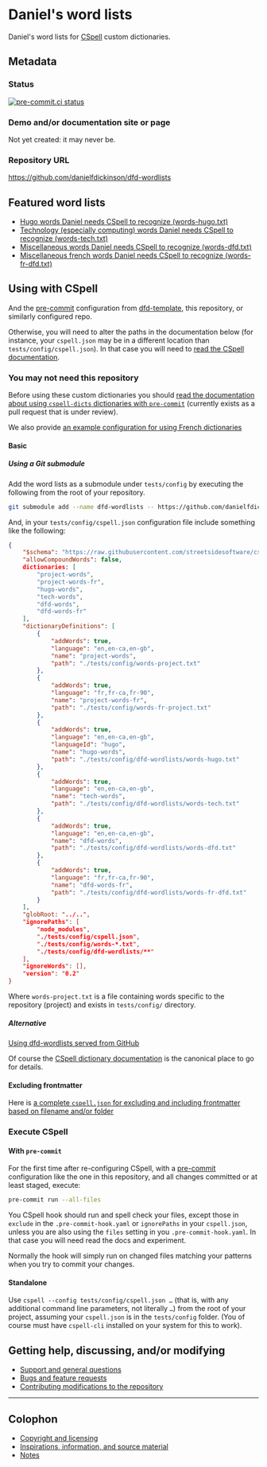 # Daniel's word lists

Daniel's word lists for [CSpell][cspell] custom dictionaries.

## Metadata

### Status

[![pre-commit.ci
status](https://results.pre-commit.ci/badge/github/danielfdickinson/dfd-wordlists/main.svg)](https://results.pre-commit.ci/latest/github/danielfdickinson/dfd-wordlists/main)

### Demo and/or documentation site or page

Not yet created: it may never be.

### Repository URL

<https://github.com/danielfdickinson/dfd-wordlists>

## Featured word lists

* [Hugo words Daniel needs CSpell to recognize (words-hugo.txt)](words-hugo.txt)
* [Technology (especially computing) words Daniel needs CSpell to recognize
(words-tech.txt)](words-tech.txt)
* [Miscellaneous words Daniel needs CSpell to recognize
(words-dfd.txt)](words-dfd.txt)
* [Miscellaneous french words Daniel needs CSpell to recognize
(words-fr-dfd.txt)](words-fr-dfd.txt)

## Using with CSpell

And the [pre-commit][precommit] configuration from [dfd-template][dfdtemplate],
this repository, or similarly configured repo.

Otherwise, you will need to alter the paths in the documentation below (for
instance, your `cspell.json` may be in a different location than
`tests/config/cspell.json`). In that case you will need to [read the CSpell
documentation][cspell].

### You may not need this repository

Before using these custom dictionaries you should [read the documentation about
using `cspell-dicts` dictionaries with `pre-commit`][cspell-extra] (currently
exists as a pull request that is under review).

We also provide [an example configuration for using French
dictionaries](docs/readme-example-using-french-dictionaries.md)

#### Basic

##### Using a Git submodule

Add the word lists as a submodule under `tests/config` by executing the
following from the root of your repository.

``` bash
git submodule add --name dfd-wordlists -- https://github.com/danielfdickinson/dfd-wordlists tests/config/dfd-wordlists
```

And, in your `tests/config/cspell.json` configuration file include something
like the following:

``` json
{
	"$schema": "https://raw.githubusercontent.com/streetsidesoftware/cspell/main/cspell.schema.json",
	"allowCompoundWords": false,
	dictionaries: [
		"project-words",
		"project-words-fr",
		"hugo-words",
		"tech-words",
		"dfd-words",
		"dfd-words-fr"
	],
	"dictionaryDefinitions": [
		{
			"addWords": true,
			"language": "en,en-ca,en-gb",
			"name": "project-words",
			"path": "./tests/config/words-project.txt"
		},
		{
			"addWords": true,
			"language": "fr,fr-ca,fr-90",
			"name": "project-words-fr",
			"path": "./tests/config/words-fr-project.txt"
		},
		{
			"addWords": true,
			"language": "en,en-ca,en-gb",
			"languageId": "hugo",
			"name": "hugo-words",
			"path": "./tests/config/dfd-wordlists/words-hugo.txt"
		},
		{
			"addWords": true,
			"language": "en,en-ca,en-gb",
			"name": "tech-words",
			"path": "./tests/config/dfd-wordlists/words-tech.txt"
		},
		{
			"addWords": true,
			"language": "en,en-ca,en-gb",
			"name": "dfd-words",
			"path": "./tests/config/dfd-wordlists/words-dfd.txt"
		},
		{
			"addWords": true,
			"language": "fr,fr-ca,fr-90",
			"name": "dfd-words-fr",
			"path": "./tests/config/dfd-wordlists/words-fr-dfd.txt"
		}
	],
	"globRoot: "../..",
	"ignorePaths": [
		"node_modules",
		"./tests/config/cspell.json",
		"./tests/config/words-*.txt",
		"./tests/config/dfd-wordlists/**"
	],
	"ignoreWords": [],
	"version": "0.2"
}
```

Where `words-project.txt` is a file containing words specific to the
repository (project) and exists in `tests/config/` directory.

##### Alternative

[Using dfd-wordlists served from
GitHub](docs/readme-using-dfd-wordlists-served-from-github.md)

Of course the [CSpell dictionary
documentation](https://cspell.org/docs/dictionaries/) is the canonical place to
go for details.

#### Excluding frontmatter

Here is [a complete `cspell.json` for excluding and including frontmatter based
on filename and/or folder](docs/readme-excluding-frontmatter.md)

### Execute CSpell

#### With `pre-commit`

For the first time after re-configuring CSpell, with a [pre-commit][precommit]
configuration like the one in this repository, and all changes committed or at
least staged, execute:

``` bash
pre-commit run --all-files
```

You CSpell hook should run and spell check your files, except those in
`exclude` in the `.pre-commit-hook.yaml` or `ignorePaths` in your `cspell.json`,
unless you are also using the `files` setting in you `.pre-commit-hook.yaml`. In
that case you will need read the docs and experiment.

Normally the hook will simply run on changed files matching your patterns when
you try to commit your changes.

#### Standalone

Use `cspell --config tests/config/cspell.json …` (that is, with any additional
command line parameters, not literally `…`) from the root of your project,
assuming your `cspell.json` is in the `tests/config` folder. (You of course
must have `cspell-cli` installed on your system for this to work).

## Getting help, discussing, and/or modifying

* [Support and general questions](docs/SUPPORT.md)
* [Bugs and feature requests](docs/SUPPORT.md)
* [Contributing modifications to the repository](docs/CONTRIBUTING.md)

-------

## Colophon

* [Copyright and licensing](COPYING.md)
* [Inspirations, information, and source material](docs/ACKNOWLEDGEMENTS.md)
* [Notes](docs/README-NOTES.md)

[cspell]: https://cspell.org
[cspell-extra]: https://github.com/danielfdickinson/streetsidesoftware-cspell-cli/blob/document-using-extra-dicts-with-pre-commit/README.md
[dfdtemplate]: https://github.com/danielfdickinson/dfd-template
[precommit]: https://pre-commit.com
